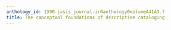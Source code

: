 ```yaml
---
anthology_id: 1990.jasis_journal-ir0anthology0volumeA41A3.7
title: The conceptual foundations of descriptive cataloging
---
```

